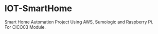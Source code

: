 # IOT-SmartHome
Smart Home Automation Project Using AWS, Sumologic and Raspberry Pi. For CICO03 Module.
